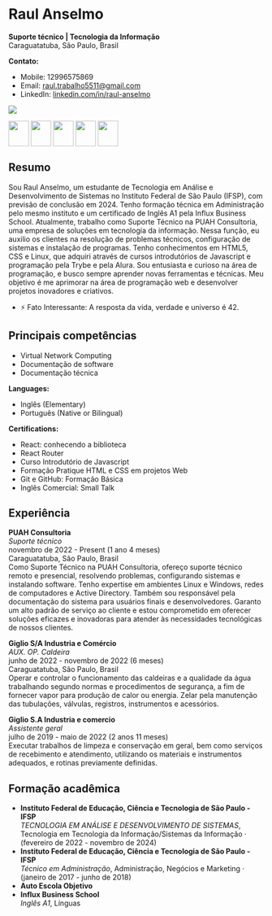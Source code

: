 # Raul Anselmo
**Suporte técnico | Tecnologia da Informação**  
Caraguatatuba, São Paulo, Brasil  

**Contato:**  
- Mobile: 12996575869  
- Email: raul.trabalho5511@gmail.com  
- LinkedIn: [linkedin.com/in/raul-anselmo](www.linkedin.com/in/raul-anselmo)  
  
 <img  src="https://github-readme-stats.vercel.app/api/top-langs/?username=RaulAnselmoDSantos&_icons=true&theme=tokyonight&layout=compact"/> 
 
 <p>
    <img src="https://icongr.am/devicon/typescript-original.svg?size=128&color=currentColor" align="center" height="50" width="40">
    <img src="https://icongr.am/devicon/react-original-wordmark.svg?size=128&color=currentColor" align="center" height="50" width="40">
    <img src="https://icongr.am/devicon/javascript-original.svg?size=128&color=currentColor" align="center" height="50" width="40">
    <img src="https://icongr.am/devicon/html5-original.svg?size=128&color=currentColor" align="center" height="50" width="40">
    <img src="https://icongr.am/devicon/css3-original.svg?size=128&color=currentColor" align="center" height="50" width="40">
</p>

## Resumo
Sou Raul Anselmo, um estudante de Tecnologia em Análise e Desenvolvimento de Sistemas no Instituto Federal de São Paulo (IFSP), com previsão de conclusão em 2024. Tenho formação técnica em Administração pelo mesmo instituto e um certificado de Inglês A1 pela Influx Business School. Atualmente, trabalho como Suporte Técnico na PUAH Consultoria, uma empresa de soluções em tecnologia da informação. Nessa função, eu auxilio os clientes na resolução de problemas técnicos, configuração de sistemas e instalação de programas. Tenho conhecimentos em HTML5, CSS e Linux, que adquiri através de cursos introdutórios de Javascript e programação pela Trybe e pela Alura. Sou entusiasta e curioso na área de programação, e busco sempre aprender novas ferramentas e técnicas. Meu objetivo é me aprimorar na área de programação web e desenvolver projetos inovadores e criativos.
- ⚡ Fato Interessante: A resposta da vida, verdade e universo é 42. 


## Principais competências
- Virtual Network Computing
- Documentação de software
- Documentação técnica

**Languages:**  
- Inglês (Elementary)  
- Português (Native or Bilingual)  

**Certifications:**  
- React: conhecendo a biblioteca  
- React Router  
- Curso Introdutório de Javascript  
- Formação Pratique HTML e CSS em projetos Web  
- Git e GitHub: Formação Básica  
- Inglês Comercial: Small Talk  

## Experiência
**PUAH Consultoria**  
*Suporte técnico*  
novembro de 2022 - Present (1 ano 4 meses)  
Caraguatatuba, São Paulo, Brasil  
Como Suporte Técnico na PUAH Consultoria, ofereço suporte técnico remoto e presencial, resolvendo problemas, configurando sistemas e instalando software. Tenho expertise em ambientes Linux e Windows, redes de computadores e Active Directory. Também sou responsável pela documentação do sistema para usuários finais e desenvolvedores. Garanto um alto padrão de serviço ao cliente e estou comprometido em oferecer soluções eficazes e inovadoras para atender às necessidades tecnológicas de nossos clientes.

**Giglio S/A Industria e Comércio**  
*AUX. OP. Caldeira*  
junho de 2022 - novembro de 2022 (6 meses)  
Caraguatatuba, São Paulo, Brasil  
Operar e controlar o funcionamento das caldeiras e a qualidade da água trabalhando segundo normas e procedimentos de segurança, a fim de fornecer vapor para produção de calor ou energia. Zelar pela manutenção das tubulações, válvulas, registros, instrumentos e acessórios.

**Giglio S.A Industria e comercio**  
*Assistente geral*  
julho de 2019 - maio de 2022 (2 anos 11 meses)  
Executar trabalhos de limpeza e conservação em geral, bem como serviços de recebimento e atendimento, utilizando os materiais e instrumentos adequados, e rotinas previamente definidas.

## Formação acadêmica
- **Instituto Federal de Educação, Ciência e Tecnologia de São Paulo - IFSP**  
  *TECNOLOGIA EM ANÁLISE E DESENVOLVIMENTO DE SISTEMAS*, Tecnologia em Tecnologia da Informação/Sistemas da Informação · (fevereiro de 2022 - novembro de 2024)
- **Instituto Federal de Educação, Ciência e Tecnologia de São Paulo - IFSP**  
  *Técnico em Administração*, Administração, Negócios e Marketing · (janeiro de 2017 - junho de 2018)
- **Auto Escola Objetivo**
- **Influx Business School**  
  *Inglês A1*, Línguas
